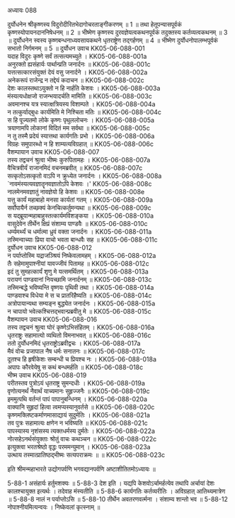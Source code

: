 अध्यायः 088

दुर्योधनेन श्रीकृष्णस्य विदुरोदीरितभेदागोचरताङ्गीकरणम् ॥ 1 ॥ तथा हेतूपन्यासपूर्वकं कृष्णस्योपायनदाननिषेधनम् ॥ 2 ॥ भीष्मेण कृष्णस्य दुरवज्ञेयत्वकथनपूर्वकं तदुक्तस्य कर्तव्यत्वकथनम् ॥ 3 ॥ दुर्योधनेन स्वस्य कृष्णबन्धनाध्यवसायकथने धृतराष्ट्रेण तद्गर्हणम् ॥ 4 ॥ भीष्मेण दुर्योधनोपालम्भपूर्वकं सभातो निर्गमनम् ॥ 5 ॥
दुर्योधन उवाच 	KK05-06-088-001  
यदाह विदुरः कृष्णे सर्वं तत्सत्यमच्युते ।	KK05-06-088-001a  
अनुरक्तो ह्यसंहार्यः पार्थान्प्रति जनार्दनः ॥	KK05-06-088-001c  
यत्तत्सत्कारसंयुक्तं देयं वसु जनार्दने ।	KK05-06-088-002a  
अनेकरूपं राजेन्द्र न तद्देयं कदाचन ॥	KK05-06-088-002c  
देशः कालस्तथाऽयुक्तो न हि नार्हति केशवः ।	KK05-06-088-003a  
मंस्यत्यधोक्षजो राजन्भयादर्चति मामिति ॥	KK05-06-088-003c  
अवमानश्च यत्र स्यात्क्षत्रियस्य विशाम्पते ।	KK05-06-088-004a  
न तत्कुर्याद्बुधः कार्यमिति मे निश्चिता मतिः ॥	KK05-06-088-004c  
स हि पूज्यतमो लोके कृष्णः पृथुललोचनः ।	KK05-06-088-005a  
त्रयाणामपि लोकानां विदितं मम सर्वथा ॥	KK05-06-088-005c  
न तु तस्मै प्रदेयं स्यात्तथा कार्यगतिः प्रभो ।	KK05-06-088-006a  
विग्रहः समुपारब्धो न हि शाम्यत्यविग्रहात् ॥	KK05-06-088-006c  
वैशम्पायान उवाच 	KK05-06-088-007  
तस्य तद्वचनं श्रुत्वा भीष्मः कुरुपितामहः ।	KK05-06-088-007a  
वैचित्रवीर्यं राजानमिदं वचनमब्रवीत् ॥	KK05-06-088-007c  
सत्कृतोऽसत्कृतो वाऽपि न क्रुध्येत जनार्दनः ।	KK05-06-088-008a  
`नावमंस्यत्यवज्ञातॄनवज्ञातोऽपि केशवः ।'	KK05-06-088-008c  
नालमेनमवज्ञातुं नावज्ञेयो हि केशवः ॥	KK05-06-088-008e  
यत्तु कार्यं महाबाहो मनसा कार्यतां गतम् ।	KK05-06-088-009a  
सर्वोपायैर्न तच्छक्यं केनचित्कर्तुमन्यथा ॥	KK05-06-088-009c  
स यद्ब्रूयान्महाबाहुस्तत्कार्यमविशङ्कया ।	KK05-06-088-010a  
वासुदेवेन तीर्थेन क्षिप्रं संशाम्य पाण्डवैः ॥	KK05-06-088-010c  
धर्म्यमर्थ्यं च धर्मात्मा ध्रुवं वक्ता जनार्दनः ।	KK05-06-088-011a  
तस्मिन्वाच्याः प्रिया वाचो भवता बान्धवैः सह ॥	KK05-06-088-011c  
दुर्योधन उवाच 	KK05-06-088-012  
न पर्याप्तोस्मि यद्राजञ्श्रियं निष्केवलामहम् ।	KK05-06-088-012a  
तैः सहेमामुपाश्नीयां यावज्जीवं पितामह ॥	KK05-06-088-012c  
इदं तु सुमहत्कार्यं शृणु मे यत्समर्थितम् ।	KK05-06-088-013a  
परायणं पाण्डवानां नियच्छामि जनार्दनम् ॥	KK05-06-088-013c  
तस्मिन्बद्धे भविष्यन्ति वृष्णयः पृथिवी तथा ।	KK05-06-088-014a  
पाण्डवाश्च विधेया मे स च प्रातरिहैष्यति ॥	KK05-06-088-014c  
अत्रोपायान्यथा सम्यङ्न बुद्ध्येत जनार्दनः ।	KK05-06-088-015a  
न चापायो भवेत्कश्चित्तद्भवान्प्रब्रवीतु मे ॥	KK05-06-088-015c  
वैशम्पायन उवाच 	KK05-06-088-016  
तस्य तद्वचनं श्रुत्वा घोरं कृष्णेऽभिसंहितम् ।	KK05-06-088-016a  
धृतराष्ट्रः सहामात्यो व्यथितो विमनाभवत् ॥	KK05-06-088-016c  
ततो दुर्योधनमिदं धृतराष्ट्रोऽब्रवीद्वचः ।	KK05-06-088-017a  
मैवं वोचः प्रजापाल नैष धर्मः सनातनः ॥	KK05-06-088-017c  
दूतश्च हि हृषीकेशः सम्बन्धी च प्रियश्च नः ।	KK05-06-088-018a  
अपापः कौरवेयेषु स कथं बन्धमर्हति ॥	KK05-06-088-018c  
भीष्म उवाच 	KK05-06-088-019  
परीतस्तव पुत्रोऽयं धृतराष्ट्र सुमन्दधीः ।	KK05-06-088-019a  
वृणोत्यनर्थं नैवार्थं याच्यमानः सुहृज्जनैः ॥	KK05-06-088-019c  
इममुत्पथि वर्तन्तं पापं पापानुबन्धिनम् ।	KK05-06-088-020a  
वाक्यानि सुहृदां हित्वा त्वमप्यस्यानुवर्तसे ॥	KK05-06-088-020c  
कृष्णमक्लिष्टकर्माणमासाद्यायं सुदुर्मतिः ।	KK05-06-088-021a  
तव पुत्रः सहामात्यः क्षणेन न भविष्यति ॥	KK05-06-088-021c  
पापस्यास्य नृशंसस्य त्यक्तधर्मस्य दुर्मतेः ।	KK05-06-088-022a  
नोत्सहेऽनर्थसंयुक्ताः श्रोतुं वाचः कथञ्चन ॥	KK05-06-088-022c  
इत्युक्त्वा भरतश्रेष्ठो वृद्धः परममन्युमान् ।	KK05-06-088-023a  
उत्थाय तस्मात्प्रातिष्ठद्भीष्मः सत्यपराक्रमः ॥ ॥	KK05-06-088-023c  

इति श्रीमन्महाभारते उद्योगपर्वणि भगवद्यानपर्वणि अष्टाशीतितमोऽध्यायः ॥

5-88-1 असंहार्यः हर्तुमशक्यः ॥ 5-88-3 देश इति । यद्यपि केशवोऽर्चामर्हत्येव तथापि अर्चायां देशः कालश्चायुक्त इत्यर्थः । तदेवाह मंस्यतीति ॥ 5-88-6 कार्यगतिः कर्तव्यरीतिः । अविग्रहात् आतिथ्यमात्रेण ॥ 5-88-8 नालं न पर्याप्तोऽसि ॥ 5-88-10 तीर्थेन अवतरणवर्त्मना । संशाम्य शान्तो भव ॥ 5-88-12 नोपाश्नीयमित्यन्वयः । निष्केवलां कृत्स्नाम् ॥

